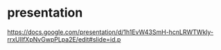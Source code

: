 # presentation

https://docs.google.com/presentation/d/1h1EvW43SmH-hcnLRWTWkly-rrxUlIfXpNvGwpPLpa2E/edit#slide=id.p
